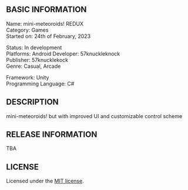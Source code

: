 ## BASIC INFORMATION

Name: mini-meteoroids! REDUX  
Category: Games  
Started on: 24th of February, 2023  

Status: In development  
Platforms: Android
Developer: 57knuckleknock  
Publisher: 57knucklekock  
Genre: Casual, Arcade

Framework: Unity  
Programming Language: C#

## DESCRIPTION
mini-meteoroids! but with improved UI and customizable control scheme

## RELEASE INFORMATION
TBA

## LICENSE
Licensed under the [MIT license](https://github.com/viethung204/MINI_METEOROIDS_REDUX/blob/main/LICENSE.md).
